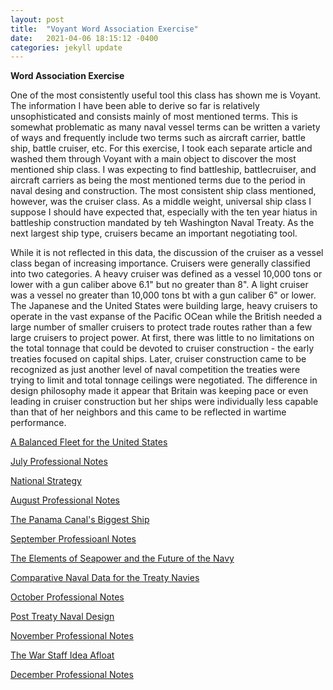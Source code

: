 ```yaml
---
layout: post
title:  "Voyant Word Association Exercise"
date:   2021-04-06 18:15:12 -0400
categories: jekyll update
---
```


**Word Association Exercise**

One of the most consistently useful tool this class has shown me is Voyant.  The information I have been able to derive so far is relatively unsophisticated and consists mainly of most mentioned terms.  This is somewhat problematic
as many naval vessel terms can be written a variety of ways and frequently include two terms such as aircraft carrier, battle ship, battle cruiser, etc.  For this exercise, I took each separate article and washed them through
Voyant with a main object to discover the most mentioned ship class.  I was expecting to find battleship, battlecruiser, and aircraft carriers as being the most mentioned terms due to the period in naval desing and construction.
The most consistent ship class mentioned, however, was the cruiser class.  As a middle weight, universal ship class I suppose I should have expected that, especially with the ten year hiatus in battleship
construction mandated by teh Washington Naval Treaty.  As the next largest ship type, cruisers became an important negotiating tool.

While it is not reflected in this data, the discussion of the cruiser as a vessel class began of increasing importance.  Cruisers were generally classified into two categories.  A
heavy cruiser was defined as a vessel 10,000 tons or lower with a gun caliber above 6.1" but no greater than 8".  A light cruiser was a vessel no greater than 10,000 tons bt with a gun caliber
6" or lower.  The Japanese and the United States were building large, heavy cruisers to operate in the vast expanse of the Pacific OCean while the British needed a large number of smaller cruisers
to protect trade routes rather than a few large cruisers to project power.  At first, there was little to no limitations on the total tonnage that could be devoted to cruiser construction - the early treaties
focused on capital ships.  Later, cruiser construction came to be recognized as just another level of naval competition the treaties were trying to limit and total tonnage ceilings were negotiated.  The difference
in design philosophy made it appear that Britain was keeping pace or even leading in cruiser construction but her ships were individually less capable than that of her neighbors
and this came to be reflected in wartime performance.

[A Balanced Fleet for the United States](https://voyant-tools.org/?corpus=8b3fcb180f589ff903a57d28e74dfe52)

[July Professional Notes](https://voyant-tools.org/?corpus=f7ca096904fafe6b861b776c41018954)

[National Strategy](https://voyant-tools.org/?corpus=a49339d8109450258928357c2da86557)

[August Professional Notes](https://voyant-tools.org/?corpus=91a8a7d843a9cc947d712404d297b9f7)

[The Panama Canal's Biggest Ship](https://voyant-tools.org/?corpus=6cedd9bafe87e20aaccab11445dd9bf2)

[September Professioanl Notes](https://voyant-tools.org/?corpus=99746ded233b7944ff76677ecdb08246)

[The Elements of Seapower and the Future of the Navy](https://voyant-tools.org/?corpus=680af977887635adde83e8148fbe0fa2)

[Comparative Naval Data for the Treaty Navies](https://voyant-tools.org/?corpus=879ba3ad235c412c965cbb24c771201f)

[October Professional Notes](https://voyant-tools.org/?corpus=9082cf248d672ed83ff4fcc4d1fd4ce2)

[Post Treaty Naval Design](https://voyant-tools.org/?corpus=5d2bd6767f0de69ba541a72108d7625d)

[November Professional Notes](https://voyant-tools.org/?corpus=77f5a014a34881a20a178ff579191a4a)

[The War Staff Idea Afloat](https://voyant-tools.org/?corpus=413679bece036d105444f6e47fa1df25)

[December Professional Notes](https://voyant-tools.org/?corpus=80e8267aba3430d59a89671283ea44a5)




